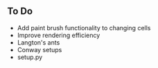 ## To Do

- Add paint brush functionality to changing cells
- Improve rendering efficiency 
- Langton's ants
- Conway setups
- setup.py